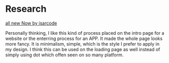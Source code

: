 # Research

[all new Now by isarcode](https://www.pinterest.com.au/pin/449656344050007438/)

Personally thinking, I like this kind of process placed on the intro page for a website or the enterring process for an APP. It made the whole page looks more fancy. It is minimalism, simple, which is the style I prefer to apply in my design. I think this can be used on the loading page as well instead of simply using dot which offen seen on so many platform.
